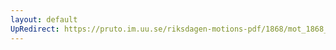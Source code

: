 ```yaml
---
layout: default
UpRedirect: https://pruto.im.uu.se/riksdagen-motions-pdf/1868/mot_1868__fk__18/mot_1868__fk__18-001.pdf
---
```

